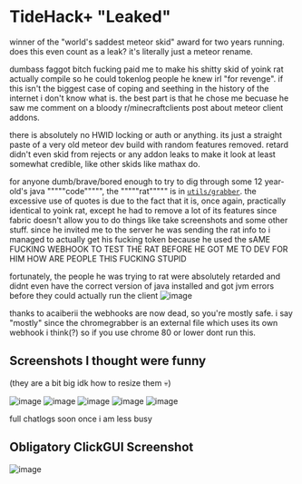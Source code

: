 # TideHack+ "Leaked"
winner of the "world's saddest meteor skid" award for two years running. does this even count as a leak? it's literally just a meteor rename.

dumbass faggot bitch fucking paid me to make his shitty skid of yoink rat actually compile so he could tokenlog people he knew irl "for revenge". if this isn't the biggest case of coping and seething in the history of the internet i don't know what is. the best part is that he chose me becuase he saw me comment on a bloody r/minecraftclients post about meteor client addons.

there is absolutely no HWID locking or auth or anything. its just a straight paste of a very old meteor dev build with random features removed. retard didn't even skid from rejects or any addon leaks to make it look at least somewhat credible, like other skids like mathax do.

for anyone dumb/brave/bored enough to try to dig through some 12 year-old's java """""code""""", the """""rat""""" is in [`utils/grabber`](https://github.com/Errorcrafter/tidehack-plus-leaked/tree/main/src/main/java/risingtide/tidehack/utils/grabber). the excessive use of quotes is due to the fact that it is, once again, practically identical to yoink rat, except he had to remove a lot of its features since fabric doesn't allow you to do things like take screenshots and some other stuff. since he invited me to the server he was sending the rat info to i managed to actually get his fucking token because he used the sAME FUCKING WEBHOOK TO TEST THE RAT BEFORE HE GOT ME TO DEV FOR HIM HOW ARE PEOPLE THIS FUCKING STUPID

fortunately, the people he was trying to rat were absolutely retarded and didnt even have the correct version of java installed and got jvm errors before they could actually run the client ![image](https://user-images.githubusercontent.com/69189354/146016776-f061ca2b-f68e-472e-b1d4-f674d5f6ed64.png)


thanks to acaiberii the webhooks are now dead, so you're mostly safe. i say "mostly" since the chromegrabber is an external file which uses its own webhook i think(?) so if you use chrome 80 or lower dont run this.

## Screenshots I thought were funny
(they are a bit big idk how to resize them :skull:)

![image](https://user-images.githubusercontent.com/69189354/146012845-7756e55b-d824-4299-90a8-186f134864f8.png)
![image](https://user-images.githubusercontent.com/69189354/146012899-8e510336-0a70-4c1e-a234-af5c86b862f2.png)
![image](https://user-images.githubusercontent.com/69189354/146012934-061ec993-2f67-44b8-bb5e-d57e9aa7a76c.png)
![image](https://user-images.githubusercontent.com/69189354/146013152-b286986c-4c2e-48aa-8aad-977776b9cf17.png)
![image](https://user-images.githubusercontent.com/69189354/146014120-bcc79817-0506-4e8f-8daf-94260da3c294.png)

full chatlogs soon once i am less busy

## Obligatory ClickGUI Screenshot
![image](https://user-images.githubusercontent.com/69189354/146013397-a5bf5fd6-cecc-449b-aff0-a66d234f58a3.png)
